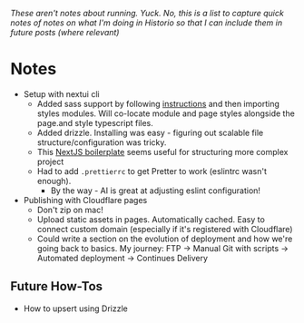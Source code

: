 _These aren't notes about running. Yuck. No, this is a list to capture quick notes of notes on what I'm doing in Historio so that I can include them in future posts (where relevant)_

# Notes
- Setup with nextui cli
  - Added sass support by following [instructions](https://nextjs.org/docs/app/building-your-application/styling/sass) and then importing styles modules. Will co-locate module and page styles alongside the page.and style typescript files.
  - Added drizzle. Installing was easy - figuring out scalable file structure/configuration was tricky.
  - This [NextJS boilerplate](https://github.com/ixartz/Next-js-Boilerplate/blob/main/src/models/Schema.ts) seems useful for structuring more complex project
  - Had to add `.prettierrc` to get Pretter to work (eslintrc wasn't enough).
    - By the way - AI is great at adjusting eslint configuration!
- Publishing with Cloudflare pages
  - Don't zip on mac!
  - Upload static assets in pages. Automatically cached. Easy to connect custom domain (especially if it's registered with Cloudflare)
  - Could write a section on the evolution of deployment and how we're going back to basics. My journey: FTP -> Manual Git with scripts -> Automated deployment -> Continues Delivery

## Future How-Tos
- How to upsert using Drizzle